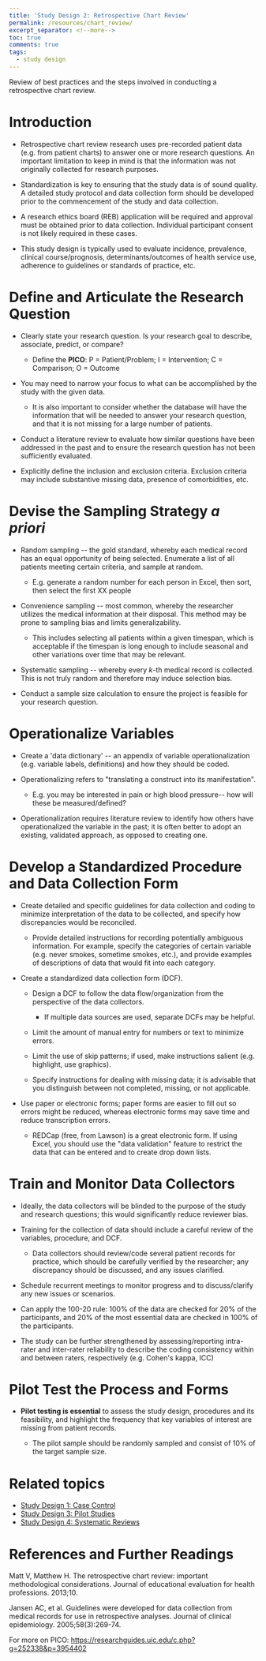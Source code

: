 ```yaml
---
title: 'Study Design 2: Retrospective Chart Review'
permalink: /resources/chart_review/
excerpt_separator: <!--more-->
toc: true
comments: true
tags:
  - study design
---
```


Review of best practices and the steps involved in conducting a retrospective chart review. <!--more-->


# Introduction

-   Retrospective chart review research uses pre-recorded patient data (e.g. from patient charts) to answer one or more research questions. An important limitation to keep in mind is that the information was not originally collected for research purposes.

-   Standardization is key to ensuring that the study data is of sound quality. A detailed study protocol and data collection form should be developed prior to the commencement of the study and data collection.

-   A research ethics board (REB) application will be required and approval must be obtained prior to data collection. Individual participant consent is not likely required in these cases.

-   This study design is typically used to evaluate incidence, prevalence, clinical course/prognosis, determinants/outcomes of health service use, adherence to guidelines or standards of practice, etc.

# Define and Articulate the Research Question

-   Clearly state your research question. Is your research goal to describe, associate, predict, or compare?

    -   Define the **PICO**:
            P = Patient/Problem;
            I = Intervention;
            C = Comparison;
            O = Outcome

-   You may need to narrow your focus to what can be accomplished by the study with the given data.

    -   It is also important to consider whether the database will have the information that will be needed to answer your research question, and that it is not missing for a large number of patients.

-   Conduct a literature review to evaluate how similar questions have been addressed in the past and to ensure the research question has not been sufficiently evaluated.

-   Explicitly define the inclusion and exclusion criteria. Exclusion criteria may include substantive missing data, presence of comorbidities, etc.

# Devise the Sampling Strategy *a priori*

-   Random sampling -- the gold standard, whereby each medical record has an equal opportunity of being selected. Enumerate a list of all patients meeting certain criteria, and sample at random.

    -   E.g. generate a random number for each person in Excel, then sort, then select the first XX people

-   Convenience sampling -- most common, whereby the researcher utilizes the medical information at their disposal. This method may be prone to sampling bias and limits generalizability.

    -   This includes selecting all patients within a given timespan, which is acceptable if the timespan is long enough to include seasonal and other variations over time that may be relevant.

-   Systematic sampling -- whereby every *k*-th medical record is collected. This is not truly random and therefore may induce selection bias.

-   Conduct a sample size calculation to ensure the project is feasible for your research question.

# Operationalize Variables

-   Create a 'data dictionary' -- an appendix of variable operationalization (e.g. variable labels, definitions) and how they should be coded.

-   Operationalizing refers to "translating a construct into its manifestation".

    -   E.g. you may be interested in pain or high blood pressure-- how will these be measured/defined?

-   Operationalization requires literature review to identify how others have operationalized the variable in the past; it is often better to adopt an existing, validated approach, as opposed to creating one.

# Develop a Standardized Procedure and Data Collection Form

-   Create detailed and specific guidelines for data collection and coding to minimize interpretation of the data to be collected, and specify how discrepancies would be reconciled.

    -   Provide detailed instructions for recording potentially ambiguous information. For example, specify the categories of certain variable (e.g. never smokes, sometime smokes, etc.), and provide examples of descriptions of data that would fit into each category.

-   Create a standardized data collection form (DCF).

    -   Design a DCF to follow the data flow/organization from the perspective of the data collectors.
        -   If multiple data sources are used, separate DCFs may be helpful.

    -   Limit the amount of manual entry for numbers or text to minimize errors.

    -   Limit the use of skip patterns; if used, make instructions salient (e.g. highlight, use graphics).

    -   Specify instructions for dealing with missing data; it is advisable that you distinguish between not completed, missing, or not applicable.

-   Use paper or electronic forms; paper forms are easier to fill out so errors might be reduced, whereas electronic forms may save time and reduce transcription errors.

    -   REDCap (free, from Lawson) is a great electronic form. If using Excel, you should use the "data validation" feature to restrict the data that can be entered and to create drop down lists.

# Train and Monitor Data Collectors

-   Ideally, the data collectors will be blinded to the purpose of the study and research questions; this would significantly reduce reviewer bias.

-   Training for the collection of data should include a careful review of the variables, procedure, and DCF.

    -   Data collectors should review/code several patient records for practice, which should be carefully verified by the researcher; any discrepancy should be discussed, and any issues clarified.

-   Schedule recurrent meetings to monitor progress and to discuss/clarify any new issues or scenarios.

-   Can apply the 100-20 rule: 100% of the data are checked for 20% of the participants, and 20% of the most essential data are checked in 100% of the participants.

-   The study can be further strengthened by assessing/reporting intra-rater and inter-rater reliability to describe the coding consistency within and between raters, respectively (e.g. Cohen's kappa, ICC)

# Pilot Test the Process and Forms

-   **Pilot testing is essential** to assess the study design, procedures and its feasibility, and highlight the frequency that key variables of interest are missing from patient records.

    -   The pilot sample should be randomly sampled and consist of 10% of the target sample size.


# Related topics
-   [Study Design 1: Case Control](/resources/case_control/)
-   [Study Design 3: Pilot Studies](/resources/pilot-studies/)
-   [Study Design 4: Systematic Reviews](/resources/pilot-studies/)



# References and Further Readings
Matt V, Matthew H. The retrospective chart review: important methodological considerations. Journal of educational evaluation for health professions. 2013;10.

Jansen AC, et al. Guidelines were developed for data collection from medical records for use in retrospective analyses. Journal of clinical epidemiology. 2005;58(3):269-74.

For more on PICO: <https://researchguides.uic.edu/c.php?g=252338&p=3954402>
